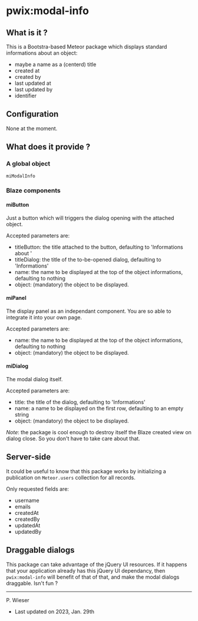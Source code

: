 # pwix:modal-info

## What is it ?

This is a Bootstra-based Meteor package which displays standard informations about an object:

- maybe a name as a (centerd) title
- created at
- created by
- last updated at
- last updated by
- identifier

## Configuration

None at the moment.

## What does it provide ?

### A global object

`miModalInfo`

### Blaze components

#### miButton

Just a button which will triggers the dialog opening with the attached object.

Accepted parameters are:
- titleButton: the title attached to the button, defaulting to 'Informations about <name>'
- titleDialog: the title of the to-be-opened dialog, defaulting to 'Informations'
- name: the name to be displayed at the top of the object informations, defaulting to nothing
- object: (mandatory) the object to be displayed.

#### miPanel

The display panel as an independant component. You are so able to integrate it into your own page.

Accepted parameters are:
- name: the name to be displayed at the top of the object informations, defaulting to nothing
- object: (mandatory) the object to be displayed.

#### miDialog

The modal dialog itself.

Accepted parameters are:
- title: the title of the dialog, defaulting to 'Informations'
- name: a name to be displayed on the first row, defaulting to an empty string
- object: (mandatory) the object to be displayed.

_Note_: the package is cool enough to destroy itself the Blaze created view on dialog close. So you don't have to take care about that.

## Server-side

It could be useful to know that this package works by initializing a publication on `Meteor.users` collection for all records.

Only requested fields are:
- username
- emails
- createdAt
- createdBy
- updatedAt
- updatedBy


## Draggable dialogs

This package can take advantage of the jQuery UI resources. If it happens that your application already has this jQuery UI dependancy, then `pwix:modal-info` will benefit of that of that, and make the modal dialogs draggable. Isn't fun ?

---
P. Wieser
- Last updated on 2023, Jan. 29th
